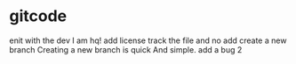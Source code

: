 # gitcode
enit with the dev
I am hq!
add license
track the file and no add
create a new branch
Creating a new branch is quick And simple.
add a bug 2
